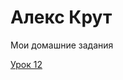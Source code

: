 # Алекс Крут
Мои домашние задания

[Урок 12](https://alexkrut67.github.io/lesson_12/ "Работа с репозиторием")
